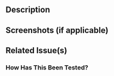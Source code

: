 <!--- Provide a general summary of your changes in the Title above -->

## Description
<!--- Describe your changes in detail -->

## Screenshots (if applicable)

## Related Issue(s)
<!-- Put `closes #XXXX` in your comment to auto-close the issue that your PR fixes (if such). -->

### How Has This Been Tested?
<!--- Please describe in detail how you tested your changes. -->
<!--- Include details of your testing environment, and the tests you ran to -->
<!--- see how your change affects other areas of the code, etc. -->
